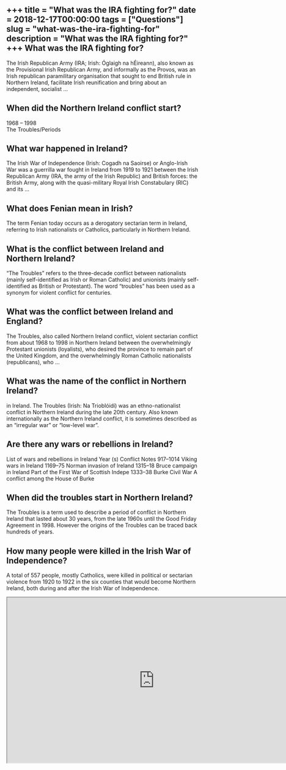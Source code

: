 +++
title = "What was the IRA fighting for?"
date = 2018-12-17T00:00:00
tags = ["Questions"]
slug = "what-was-the-ira-fighting-for"
description = "What was the IRA fighting for?"
+++
What was the IRA fighting for?
------------------------------

The Irish Republican Army (IRA; Irish: Óglaigh na hÉireann), also known as the Provisional Irish Republican Army, and informally as the Provos, was an Irish republican paramilitary organisation that sought to end British rule in Northern Ireland, facilitate Irish reunification and bring about an independent, socialist …

When did the Northern Ireland conflict start?
---------------------------------------------

1968 – 1998  
The Troubles/Periods

What war happened in Ireland?
-----------------------------

The Irish War of Independence (Irish: Cogadh na Saoirse) or Anglo-Irish War was a guerrilla war fought in Ireland from 1919 to 1921 between the Irish Republican Army (IRA, the army of the Irish Republic) and British forces: the British Army, along with the quasi-military Royal Irish Constabulary (RIC) and its …

What does Fenian mean in Irish?
-------------------------------

The term Fenian today occurs as a derogatory sectarian term in Ireland, referring to Irish nationalists or Catholics, particularly in Northern Ireland.

What is the conflict between Ireland and Northern Ireland?
----------------------------------------------------------

“The Troubles” refers to the three-decade conflict between nationalists (mainly self-identified as Irish or Roman Catholic) and unionists (mainly self-identified as British or Protestant). The word “troubles” has been used as a synonym for violent conflict for centuries.

What was the conflict between Ireland and England?
--------------------------------------------------

The Troubles, also called Northern Ireland conflict, violent sectarian conflict from about 1968 to 1998 in Northern Ireland between the overwhelmingly Protestant unionists (loyalists), who desired the province to remain part of the United Kingdom, and the overwhelmingly Roman Catholic nationalists (republicans), who …

What was the name of the conflict in Northern Ireland?
------------------------------------------------------

in Ireland. The Troubles (Irish: Na Trioblóidí) was an ethno-nationalist conflict in Northern Ireland during the late 20th century. Also known internationally as the Northern Ireland conflict, it is sometimes described as an “irregular war” or “low-level war”.

Are there any wars or rebellions in Ireland?
--------------------------------------------

List of wars and rebellions in Ireland Year (s) Conflict Notes 917–1014 Viking wars in Ireland 1169–75 Norman invasion of Ireland 1315–18 Bruce campaign in Ireland Part of the First War of Scottish Indepe 1333–38 Burke Civil War A conflict among the House of Burke

When did the troubles start in Northern Ireland?
------------------------------------------------

The Troubles is a term used to describe a period of conflict in Northern Ireland that lasted about 30 years, from the late 1960s until the Good Friday Agreement in 1998. However the origins of the Troubles can be traced back hundreds of years.

How many people were killed in the Irish War of Independence?
-------------------------------------------------------------

A total of 557 people, mostly Catholics, were killed in political or sectarian violence from 1920 to 1922 in the six counties that would become Northern Ireland, both during and after the Irish War of Independence.

<iframe allow="accelerometer; autoplay; clipboard-write; encrypted-media; gyroscope; picture-in-picture" allowfullscreen="" class="__youtube_prefs__  epyt-is-override  no-lazyload" data-no-lazy="1" data-origheight="433" data-origwidth="770" data-skipgform_ajax_framebjll="" height="433" id="_ytid_60388" loading="lazy" src="https://www.youtube.com/embed/61JisaFGHFY?enablejsapi=1&autoplay=0&cc_load_policy=0&cc_lang_pref=&iv_load_policy=1&loop=0&modestbranding=0&rel=1&fs=1&playsinline=0&autohide=2&theme=dark&color=red&controls=1&" title="YouTube player" width="770"></iframe>